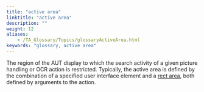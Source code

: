```yaml
--- 
title: "active area"
linktitle: "active area"
description: ""
weight: 12
aliases: 
    - /TA_Glossary/Topics/glossaryActiveArea.html
keywords: "glossary, active area"
---
```


The region of the AUT display to which the search activity of a given picture handling or OCR action is restricted. Typically, the active area is defined by the combination of a specified user interface element and a [rect area](/TA_Glossary/Topics/glossaryRectArea.html), both defined by arguments to the action.

